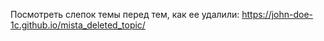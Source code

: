 Посмотреть слепок темы перед тем, как ее удалили: https://john-doe-1c.github.io/mista_deleted_topic/
